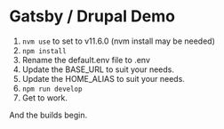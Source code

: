# Gatsby / Drupal Demo

1. `nvm use` to set to v11.6.0 (nvm install may be needed)
1. `npm install`
1. Rename the default.env file to .env
1. Update the BASE_URL to suit your needs.
1. Update the HOME_ALIAS to suit your needs.
1. `npm run develop`
1. Get to work.

And the builds begin.
